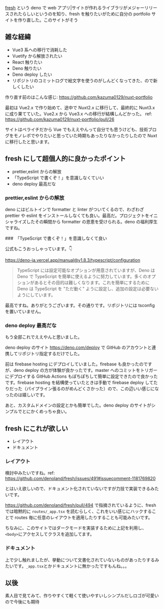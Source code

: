[fresh](https://github.com/denoland/fresh/) という deno で web
アプリ|サイトが作れるライブラリがメジャーリリースされたらしいというのを知り、fresh
を触りたいがために自分の portfolio サイトを作り直した。このサイトがそう

## 雑な経緯

- Vue3 系への移行で消耗した
- Vuetify から解放されたい
- React 触りたい
- Deno 触りたい
- Deno deploy したい
- リポジトリのコミットログで絵文字を使うのがしんどくなってきた、ので新しくしたい

作り直す前のはこんな感じ: https://github.com/kazuma0129/nuxt-portfolio

最初は Vue2.x で作り始めて、途中で Nuxt2.x に移行して、最終的に Nuxt3.x
に成り果てていた。Vue2.x から Vue3.x への移行が結構しんどかった。 ref:
https://github.com/kazuma0129/nuxt-portfolio/pull/26

サイトはペライチだから Vue
でもええやんって自分でも思うけども、技術ブログをモノレポでやりたいと思っていた時期もあったりなかったりしたので
Nuxt に移行したと思います。

## fresh にして超個人的に良かったポイント

- prettier,eslint からの解放
- 「TypeScript で書くぞ！」を意識しなくていい
- deno deploy 最高だな

### prettier,eslint からの解放

deno にはビルトインで formatter と linter がついてくるので、わざわざ prettier や
eslint
をインストールしなくても良い。最高だ。プロジェクトをイニシャライズしたその瞬間から
formatter の恩恵を受けられる。deno の福利厚生ですね。

###　「TypeScript で書くぞ！」を意識しなくて良い

公式もこうおっしゃっています。👇

https://deno-ja.vercel.app/manual@v1.8.3/typescript/configuration

> TypeScript には設定可能なオプションが用意されていますが、Deno は Deno で
> TypeScript
> を簡単に使えるように努力しています。多くのオプションがあるとその目的は難しくなります。これを簡単にするために
> Deno は TypeScript を "ただ動く"
> ように設定し、追加の設定は必要ないようにしています。

最高ですね。ありがとうございます。その通りです。リポジトリには tsconfig
を置いていません。

### deno deploy 最高だな

もう全部これでええやんと思いました。

deno deploy のサイト https://deno.com/deploy で GitHub
のアカウントと連携してリポジトリ指定するだけでした。

前は firebase hosting にデプロイしていました。firebase も良かったのですが、deno
deploy の方が体験が良かったです。master へのコミットをトリガーにデプロイする
GitHub Actions もぽちぽちして簡単に設定できたので良かったです。firebase hosting
を結構使っていたときは手動で firebase deploy
してたりだった（パイプライン張るのがめんどくさかった）ので、この辺いい感じになったのは嬉しいです。

あと、カスタムドメインの設定とかも簡単でした。deno deploy
のサイトがシンプルでとにかくめっちゃ良い。

## fresh にこれが欲しい

- レイアウト
- ドキュメント

### レイアウト

検討中みたいですね。ref:
https://github.com/denoland/fresh/issues/491#issuecomment-1181769820

とはいえ欲しいので、ドキュメント化されていないですが力技で実装できるみたいです。

https://github.com/denoland/fresh/pull/494 で指摘されているように、fresh
では暗黙的に `routes/_app.tsx` を読むらしく、これをいい感じにハックすることで
routes 毎に任意のレイアウトを適用したりすることも可能みたいです。

ちなみに、このサイトではダークモードを実装するために上記を利用し、`<body>`にアクセスしてクラスを追加してます。

### ドキュメント

上で少し触れましたが、挙動について文書化されていないものがあったりするみたいです。`_app.tsx`とかドキュメントに無かったですもんね。。。

## 以後

素人目で見てみて、作りやすくて軽くて使いやすいしシンプルだしロゴが可愛いので今後にも期待
